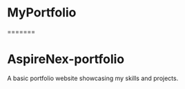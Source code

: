 
# MyPortfolio
=======
# AspireNex-portfolio

A basic portfolio website showcasing my skills and projects.
